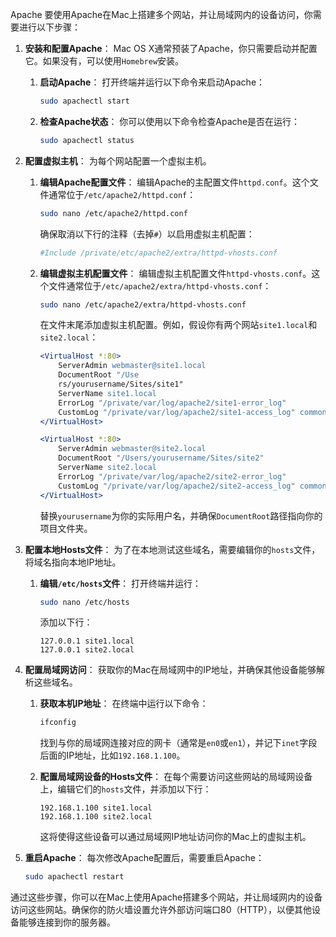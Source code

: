 Apache
要使用Apache在Mac上搭建多个网站，并让局域网内的设备访问，你需要进行以下步骤：

1. **安装和配置Apache**：
   Mac OS X通常预装了Apache，你只需要启动并配置它。如果没有，可以使用`Homebrew`安装。

   1. **启动Apache**：
      打开终端并运行以下命令来启动Apache：
      ```bash
      sudo apachectl start
      ```
   
   2. **检查Apache状态**：
      你可以使用以下命令检查Apache是否在运行：
      ```bash
      sudo apachectl status
      ```

2. **配置虚拟主机**：
   为每个网站配置一个虚拟主机。

   1. **编辑Apache配置文件**：
      编辑Apache的主配置文件`httpd.conf`。这个文件通常位于`/etc/apache2/httpd.conf`：
      ```bash
      sudo nano /etc/apache2/httpd.conf
      ```
      确保取消以下行的注释（去掉`#`）以启用虚拟主机配置：
      ```apache
      #Include /private/etc/apache2/extra/httpd-vhosts.conf
      ```
   
   2. **编辑虚拟主机配置文件**：
      编辑虚拟主机配置文件`httpd-vhosts.conf`。这个文件通常位于`/etc/apache2/extra/httpd-vhosts.conf`：
      ```bash
      sudo nano /etc/apache2/extra/httpd-vhosts.conf
      ```
      在文件末尾添加虚拟主机配置。例如，假设你有两个网站`site1.local`和`site2.local`：
      ```apache
      <VirtualHost *:80>
          ServerAdmin webmaster@site1.local
          DocumentRoot "/Use
          rs/yourusername/Sites/site1"
          ServerName site1.local
          ErrorLog "/private/var/log/apache2/site1-error_log"
          CustomLog "/private/var/log/apache2/site1-access_log" common
      </VirtualHost>

      <VirtualHost *:80>
          ServerAdmin webmaster@site2.local
          DocumentRoot "/Users/yourusername/Sites/site2"
          ServerName site2.local
          ErrorLog "/private/var/log/apache2/site2-error_log"
          CustomLog "/private/var/log/apache2/site2-access_log" common
      </VirtualHost>
      ```
      替换`yourusername`为你的实际用户名，并确保`DocumentRoot`路径指向你的项目文件夹。

3. **配置本地Hosts文件**：
   为了在本地测试这些域名，需要编辑你的`hosts`文件，将域名指向本地IP地址。

   1. **编辑`/etc/hosts`文件**：
      打开终端并运行：
      ```bash
      sudo nano /etc/hosts
      ```
      添加以下行：
      ```plaintext
      127.0.0.1 site1.local
      127.0.0.1 site2.local
      ```

4. **配置局域网访问**：
   获取你的Mac在局域网中的IP地址，并确保其他设备能够解析这些域名。

   1. **获取本机IP地址**：
      在终端中运行以下命令：
      ```bash
      ifconfig
      ```
      找到与你的局域网连接对应的网卡（通常是`en0`或`en1`），并记下`inet`字段后面的IP地址，比如`192.168.1.100`。

   2. **配置局域网设备的Hosts文件**：
      在每个需要访问这些网站的局域网设备上，编辑它们的`hosts`文件，并添加以下行：
      ```plaintext
      192.168.1.100 site1.local
      192.168.1.100 site2.local
      ```
      这将使得这些设备可以通过局域网IP地址访问你的Mac上的虚拟主机。

5. **重启Apache**：
   每次修改Apache配置后，需要重启Apache：
   ```bash
   sudo apachectl restart
   ```

通过这些步骤，你可以在Mac上使用Apache搭建多个网站，并让局域网内的设备访问这些网站。确保你的防火墙设置允许外部访问端口80（HTTP），以便其他设备能够连接到你的服务器。